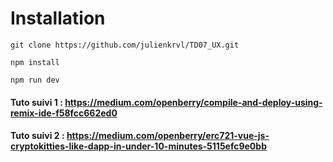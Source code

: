 # Installation

`git clone https://github.com/julienkrvl/TD07_UX.git`

`npm install`

`npm run dev`

#### Tuto suivi 1 : https://medium.com/openberry/compile-and-deploy-using-remix-ide-f58fcc662ed0

#### Tuto suivi 2 : https://medium.com/openberry/erc721-vue-js-cryptokitties-like-dapp-in-under-10-minutes-5115efc9e0bb
